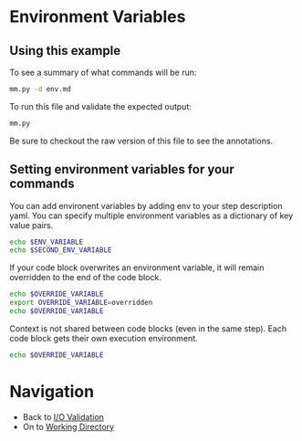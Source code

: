 # Environment Variables

## Using this example
To see a summary of what commands will be run:

```bash
mm.py -d env.md
```

To run this file and validate the expected output:

```bash
mm.py
```

Be sure to checkout the raw version of this file to see the annotations.

## Setting environment variables for your commands

You can add environent variables by adding env to your step description yaml.
You can specify multiple environment variables as a dictionary of key value pairs.

<!-- STEP 
name: Step with environment variables
expected_stdout_lines:
  - env_value
  - env_value2
env:
  ENV_VARIABLE: env_value
  SECOND_ENV_VARIABLE: env_value2
-->

```bash
echo $ENV_VARIABLE
echo $SECOND_ENV_VARIABLE
```

<!-- END_STEP -->

<!-- STEP 
name: Override environment variables
expected_stdout_lines:
  - original
  - overridden
  - original
env:
  OVERRIDE_VARIABLE: original
-->

If your code block overwrites an environment variable, it will remain overridden to the end of the code block.

```bash
echo $OVERRIDE_VARIABLE
export OVERRIDE_VARIABLE=overridden
echo $OVERRIDE_VARIABLE
```

Context is not shared between code blocks (even in the same step). Each code block gets their own execution environment.

```bash
echo $OVERRIDE_VARIABLE
```

<!-- END_STEP -->

# Navigation

* Back to [I/O Validation](io.md)
* On to [Working Directory](working_dir.md)
